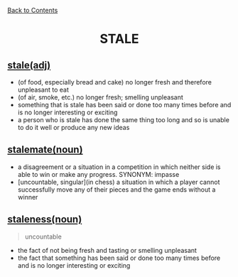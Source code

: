 ﻿[Back to Contents](../../../README.md)

<h1 style="text-align: center;">STALE</h1>


## [stale(adj)](https://www.oxfordlearnersdictionaries.com/definition/english/stale)
- (of food, especially bread and cake) no longer fresh and therefore unpleasant to eat
- (of air, smoke, etc.) no longer fresh; smelling unpleasant
- something that is stale has been said or done too many times before and is no longer interesting or exciting
- a person who is stale has done the same thing too long and so is unable to do it well or produce any new ideas

## [stalemate(noun)](https://www.oxfordlearnersdictionaries.com/definition/english/stalemate)
- a disagreement or a situation in a competition in which neither side is able to win or make any progress. SYNONYM: impasse
- [uncountable, singular](in chess) a situation in which a player cannot successfully move any of their pieces and the game ends without a winner

## [staleness(noun)](https://www.oxfordlearnersdictionaries.com/definition/english/staleness)
> uncountable
- the fact of not being fresh and tasting or smelling unpleasant
- the fact that something has been said or done too many times before and is no longer interesting or exciting
